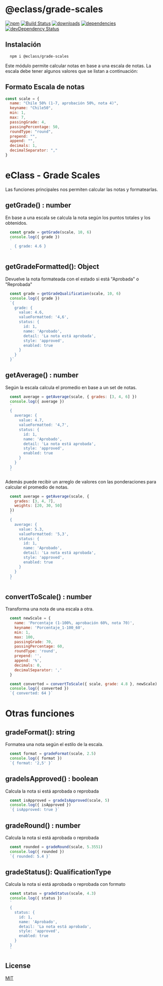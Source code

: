 # @eclass/grade-scales

[![npm](https://img.shields.io/npm/v/@eclass/grade-scales.svg)](https://www.npmjs.com/package/@eclass/grade-scales)
[![Build Status](https://travis-ci.org/eclass/grade-scales.svg?branch=master)](https://travis-ci.org/eclass/grade-scales)
[![downloads](https://img.shields.io/npm/dt/@eclass/grade-scales.svg)](https://www.npmjs.com/package/@eclass/grade-scales)
[![dependencies](https://img.shields.io/david/eclass/grade-scales.svg)](https://david-dm.org/eclass/grade-scales)
[![devDependency Status](https://img.shields.io/david/dev/eclass/grade-scales.svg)](https://david-dm.org/eclass/grade-scales#info=devDependencies)

## Instalación
```
  npm i @eclass/grade-scales
```

Este módulo permite calcular notas en base a una escala de notas.
La escala debe tener algunos valores que se listan a continuación:

## Formato Escala de notas
```js
const scale = {
  name: "Chile 50% (1-7, aprobación 50%, nota 4)",
  keyname: "Chile50",
  min: 1,
  max: 7,
  passingGrade: 4,
  passingPercentage: 50,
  roundType: "round",
  prepend: "",
  append: "",
  decimals: 1,
  decimalSeparator: ","
}
```

# eClass - Grade Scales
Las funciones principales nos permiten calcular las notas y formatearlas.

## getGrade() : number
En base a una escala se calcula la nota según los puntos totales y los obtenidos.
```js
  const grade = getGrade(scale, 10, 6)
  console.log({ grade })
  `
    { grade: 4.6 }
  `
```

## getGradeFormatted(): Object
Devuelve la nota formateada con el estado si está "Aprobada" o "Reprobada"
```js 
  const grade = getGradeQualification(scale, 10, 6)
  console.log({ grade })
  `{
    grade: {
      value: 4.6,
      valueFormatted: '4,6',
      status: {
        id: 1,
        name: 'Aprobado',
        detail: 'La nota está aprobada',
        style: 'approved',
        enabled: true
      }
    }
  }`
```

## getAverage() : number
Según la escala calcula el promedio en base a un set de notas.
```js
  const average = getAverage(scale, { grades: [3, 4, 6] })
  console.log({ average })
  `
  {
    average: {
      value: 4.7,
      valueFormatted: '4,7',
      status: {
        id: 1,
        name: 'Aprobado',
        detail: 'La nota está aprobada',
        style: 'approved',
        enabled: true
      }
    }
  }
  `
```
Además puede recibir un arreglo de valores con las ponderaciones para calcular el promedio de notas.
```js
  const average = getAverage(scale, { 
    grades: [3, 4, 7],
    weights: [20, 30, 50]
  })
  `
  {
    average: {
      value: 5.3,
      valueFormatted: '5,3',
      status: {
        id: 1,
        name: 'Aprobado',
        detail: 'La nota está aprobada',
        style: 'approved',
        enabled: true
      }
    }
  }
  `
```

## convertToScale() : number
Transforma una nota de una escala a otra.
```js
  const newScale = {
    name: 'Porcentaje (1-100%, aprobación 60%, nota 70)',
    keyname: 'Porcentaje_1-100_60',
    min: 1,
    max: 100,
    passingGrade: 70,
    passingPercentage: 60,
    roundType: 'round',
    prepend: '',
    append: '%',
    decimals: 0,
    decimalSeparator: ','
  }

  const converted = convertToScale({ scale, grade: 4.8 }, newScale)
  console.log({ converted })
  `{ converted: 64 }`
```

# Otras funciones

## gradeFormat(): string
Formatea una nota según el estilo de la escala.
```js
  const format = gradeFormat(scale, 2.5)
  console.log({ format })
  `{ format: '2,5' }`
```

## gradeIsApproved() : boolean
Calcula la nota si está aprobada o reprobada
```js
  const isApproved = gradeIsApproved(scale, 5)
  console.log({ isApproved })
  `{ isApproved: true }`
```

## gradeRound() : number
Calcula la nota si está aprobada o reprobada
```js
  const rounded = gradeRound(scale, 5.3551)
  console.log({ rounded })
  `{ rounded: 5.4 }`
```

## gradeStatus(): QualificationType

Calcula la nota si está aprobada o reprobada con formato
```js
  const status = gradeStatus(scale, 4.3)
  console.log({ status })
  `
  {
    status: {
      id: 1,
      name: 'Aprobado',
      detail: 'La nota está aprobada',
      style: 'approved',
      enabled: true
    }
  }
  `
```

## License

[MIT](https://tldrlegal.com/license/mit-license)
